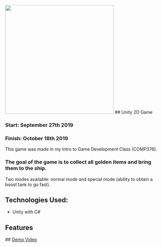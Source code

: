 <img width="350" src="https://user-images.githubusercontent.com/37888675/66619329-8cc1f580-ebaa-11e9-8282-c4710c0df9cd.png">
## Unity 2D Game

### Start: September 27th 2019

### Finish: October 18th 2019

This game was made in my Intro to Game Development Class (COMP376).

### The goal of the game is to collect all golden items and bring them to the ship.

Two modes available: normal mode and special mode (ability to obtain a boost tank to go fast).

<h2>Technologies Used:</h2>

- Unity with C#

<h2>Features</h2>
## <a href="https://www.youtube.com/watch?v=E9XpZMadpyY" target="_blank">Demo Video</a>

